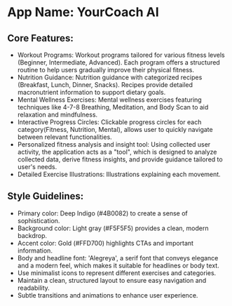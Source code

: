 # **App Name**: YourCoach AI

## Core Features:

- Workout Programs: Workout programs tailored for various fitness levels (Beginner, Intermediate, Advanced). Each program offers a structured routine to help users gradually improve their physical fitness.
- Nutrition Guidance: Nutrition guidance with categorized recipes (Breakfast, Lunch, Dinner, Snacks). Recipes provide detailed macronutrient information to support dietary goals.
- Mental Wellness Exercises: Mental wellness exercises featuring techniques like 4-7-8 Breathing, Meditation, and Body Scan to aid relaxation and mindfulness.
- Interactive Progress Circles: Clickable progress circles for each category(Fitness, Nutrition, Mental), allows user to quickly navigate between relevant functionalities.
- Personalized fitness analysis and insight tool: Using collected user activity, the application acts as a "tool", which is designed to analyze collected data, derive fitness insights, and provide guidance tailored to user's needs.
- Detailed Exercise Illustrations: Illustrations explaining each movement.

## Style Guidelines:

- Primary color: Deep Indigo (#4B0082) to create a sense of sophistication.
- Background color: Light gray (#F5F5F5) provides a clean, modern backdrop.
- Accent color: Gold (#FFD700) highlights CTAs and important information.
- Body and headline font: 'Alegreya', a serif font that conveys elegance and a modern feel, which makes it suitable for headlines or body text.
- Use minimalist icons to represent different exercises and categories.
- Maintain a clean, structured layout to ensure easy navigation and readability.
- Subtle transitions and animations to enhance user experience.
